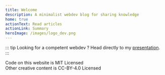 ```yaml
---
title: Welcome
description: A minimalist webdev blog for sharing knowledge
home: true
actionText: Read articles
actionLink: Summary
heroImage: /images/logo_dev.png
---
```


::: tip
Looking for a competent webdev ?
Head directly to my [presentation](./WhoAmI.md).
:::

<p class="text-hero">
  Code on this website is MIT Licensed <br>
  Other creative content is CC-BY-4.0 Licensed
</p>
